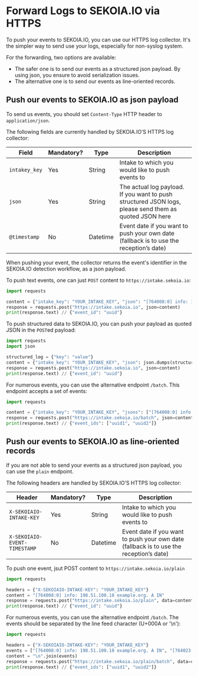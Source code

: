 # Forward Logs to SEKOIA.IO via HTTPS

To push your events to SEKOIA.IO, you can use our HTTPS log collector. It's the simpler way to send use your logs, especially for non-syslog system.

For the forwarding, two options are available:

- The safer one is to send our events as a structured json payload. By using json, you ensure to avoid serialization issues.
- The alternative one is to send our events as line-oriented records.

## Push our events to SEKOIA.IO as json payload

To send us events, you should set `Content-Type` HTTP header to `application/json`.

The following fields are currently handled by SEKOIA.IO’S HTTPS log collector:

| Field         | Mandatory? | Type     | Description                                                                                            |
|---------------|------------|----------|--------------------------------------------------------------------------------------------------------|
| `intakey_key` | Yes        | String   | Intake to which you would like to push events to                                                       |
| `json`        | Yes        | String   | The actual log payload. If you want to push structured JSON logs, please send them as quoted JSON here |
| `@timestamp`  | No         | Datetime | Event date if you want to push your own date (fallback is to use the reception’s date)                 |


When pushing your event, the collector returns the event's identifier in the SEKOIA.IO detection workflow, as a json payload.

To push text events, one can just `POST` content to `https://intake.sekoia.io`:

```python
import requests

content = {"intake_key": "YOUR_INTAKE_KEY", "json": "[764008:0] info: 198.51.100.10 example.org. A IN"}
response = requests.post("https://intake.sekoia.io", json=content)
print(response.text) // {"event_id": "uuid"}
```

To push structured data to SEKOIA.IO, you can push your payload as quoted JSON in the `POST`ed payload:

```python
import requests
import json

structured_log = {"key": "value"}
content = {"intake_key": "YOUR_INTAKE_KEY", "json": json.dumps(structured_log)}
response = requests.post("https://intake.sekoia.io", json=content)
print(response.text) // {"event_id": "uuid"}
```

For numerous events, you can use the alternative endpoint `/batch`. This endpoint accepts a set of events:

```python
import requests

content = {"intake_key": "YOUR_INTAKE_KEY", "jsons": ["[764008:0] info: 198.51.100.10 example.org. A IN", "[764023:0] info: 2.34.100.56 text.org. A IN"]}
response = requests.post("https://intake.sekoia.io/batch", json=content)
print(response.text) // {"event_ids": ["uuid1", "uuid2"]}
```


## Push our events to SEKOIA.IO as line-oriented records

If you are not able to send your events as a structured json payload, you can use the `plain` endpoint.

The following headers are handled by SEKOIA.IO’S HTTPS log collector:

| Header                       | Mandatory? | Type     | Description                                                                            |
|------------------------------|------------|----------|----------------------------------------------------------------------------------------|
| `X-SEKOIAIO-INTAKE-KEY`      | Yes        | String   | Intake to which you would like to push events to                                       |
| `X-SEKOIAIO-EVENT-TIMESTAMP` | No         | Datetime | Event date if you want to push your own date (fallback is to use the reception’s date) |


To push one event, jsut POST content to `https://intake.sekoia.io/plain`

```python
import requests

headers = {"X-SEKOIAIO-INTAKE-KEY": "YOUR_INTAKE_KEY"}
content = "[764008:0] info: 198.51.100.10 example.org. A IN"
response = requests.post("https://intake.sekoia.io/plain", data=content, headers=headers)
print(response.text) // {"event_id": "uuid"}
```

For numerous events, you can use the alternative endpoint `/batch`. The events should be separated by the line feed character (U+000A or '\n'):

```python
import requests

headers = {"X-SEKOIAIO-INTAKE-KEY": "YOUR_INTAKE_KEY"}
events = ["[764008:0] info: 198.51.100.10 example.org. A IN", "[764023:0] info: 2.34.100.56 text.org. A IN"]
content = "\n".join(events)
response = requests.post("https://intake.sekoia.io/plain/batch", data=content, headers=headers)
print(response.text) // {"event_ids": ["uuid1", "uuid2"]}
```
